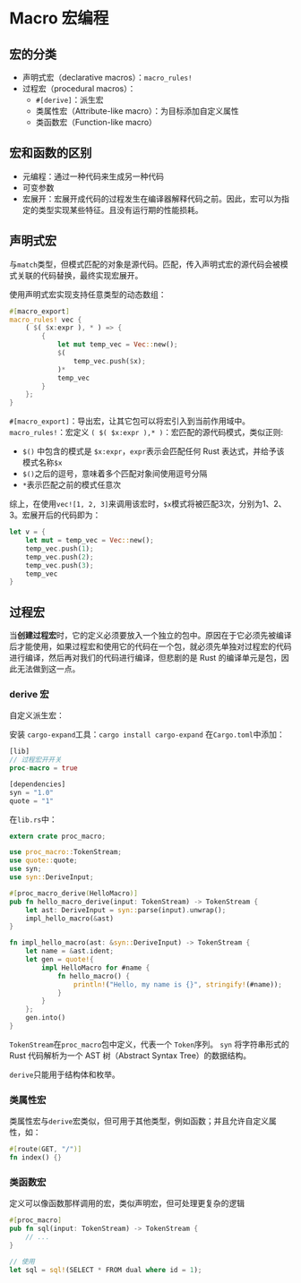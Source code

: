 # Macro 宏编程

## 宏的分类

- 声明式宏（declarative macros）：`macro_rules!`
- 过程宏（procedural macros）：
    - `#[derive]`：派生宏
    - 类属性宏（Attribute-like macro）：为目标添加自定义属性
    - 类函数宏（Function-like macro）

## 宏和函数的区别

- 元编程：通过一种代码来生成另一种代码
- 可变参数
- 宏展开：宏展开成代码的过程发生在编译器解释代码之前。因此，宏可以为指定的类型实现某些特征。且没有运行期的性能损耗。

## 声明式宏

与`match`类型，但模式匹配的对象是源代码。匹配，传入声明式宏的源代码会被模式关联的代码替换，最终实现宏展开。


使用声明式宏实现支持任意类型的动态数组：

```rust
#[macro_export]
macro_rules! vec {
    ( $( $x:expr ), * ) => {
        {
            let mut temp_vec = Vec::new();
            $(
                temp_vec.push($x);
            )*
            temp_vec
        }
    };
}
```

`#[macro_export]`：导出宏，让其它包可以将宏引入到当前作用域中。
`macro_rules!`：宏定义
`( $( $x:expr ),* )`：宏匹配的源代码模式，类似正则:

- `$()` 中包含的模式是 `$x:expr`，`expr`表示会匹配任何 Rust 表达式，并给予该模式名称`$x`
- `$()`之后的逗号，意味着多个匹配对象间使用逗号分隔
- `*`表示匹配之前的模式任意次

综上，在使用`vec![1, 2, 3]`来调用该宏时，`$x`模式将被匹配3次，分别为1、2、3。宏展开后的代码即为：
```rust
let v = {
    let mut = temp_vec = Vec::new();
    temp_vec.push(1);
    temp_vec.push(2);
    temp_vec.push(3);
    temp_vec
}
```

## 过程宏

当**创建过程宏**时，它的定义必须要放入一个独立的包中。原因在于它必须先被编译后才能使用，如果过程宏和使用它的代码在一个包，就必须先单独对过程宏的代码进行编译，然后再对我们的代码进行编译，但悲剧的是 Rust 的编译单元是包，因此无法做到这一点。


### derive 宏

自定义派生宏：

安装 `cargo-expand`工具：`cargo install cargo-expand`
在`Cargo.toml`中添加：
```rust
[lib]
// 过程宏开开关
proc-macro = true

[dependencies]
syn = "1.0"
quote = "1"
```

在`lib.rs`中：
```rust
extern crate proc_macro;

use proc_macro::TokenStream;
use quote::quote;
use syn;
use syn::DeriveInput;

#[proc_macro_derive(HelloMacro)]
pub fn hello_macro_derive(input: TokenStream) -> TokenStream {
    let ast: DeriveInput = syn::parse(input).unwrap();
    impl_hello_macro(&ast)
}

fn impl_hello_macro(ast: &syn::DeriveInput) -> TokenStream {
    let name = &ast.ident;
    let gen = quote!{
        impl HelloMacro for #name {
            fn hello_macro() {
                println!("Hello, my name is {}", stringify!(#name));
            }
        }
    };
    gen.into()
}
```

`TokenStream`在`proc_macro`包中定义，代表一个 `Token`序列。
`syn` 将字符串形式的 Rust 代码解析为一个 AST 树（Abstract Syntax Tree）的数据结构。

`derive`只能用于结构体和枚举。

### 类属性宏

类属性宏与`derive`宏类似，但可用于其他类型，例如函数；并且允许自定义属性，如：
```rust
#[route(GET, "/")]
fn index() {}
```

### 类函数宏

定义可以像函数那样调用的宏，类似声明宏，但可处理更复杂的逻辑

```rust
#[proc_macro]
pub fn sql(input: TokenStream) -> TokenStream {
    // ...
}

// 使用
let sql = sql!(SELECT * FROM dual where id = 1);
```